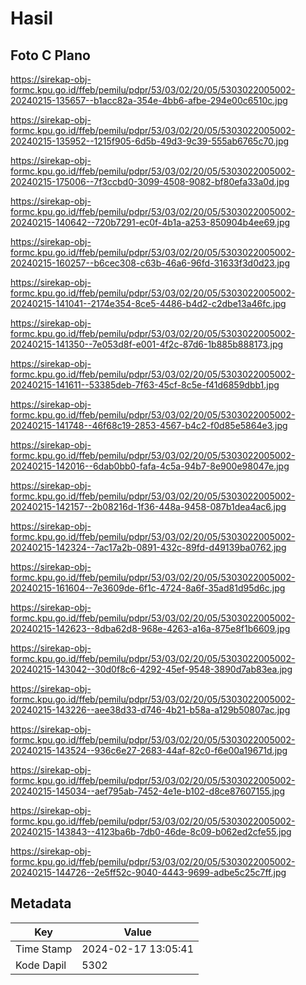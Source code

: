# Hasil

## Foto C Plano

https://sirekap-obj-formc.kpu.go.id/ffeb/pemilu/pdpr/53/03/02/20/05/5303022005002-20240215-135657--b1acc82a-354e-4bb6-afbe-294e00c6510c.jpg

https://sirekap-obj-formc.kpu.go.id/ffeb/pemilu/pdpr/53/03/02/20/05/5303022005002-20240215-135952--1215f905-6d5b-49d3-9c39-555ab6765c70.jpg

https://sirekap-obj-formc.kpu.go.id/ffeb/pemilu/pdpr/53/03/02/20/05/5303022005002-20240215-175006--7f3ccbd0-3099-4508-9082-bf80efa33a0d.jpg

https://sirekap-obj-formc.kpu.go.id/ffeb/pemilu/pdpr/53/03/02/20/05/5303022005002-20240215-140642--720b7291-ec0f-4b1a-a253-850904b4ee69.jpg

https://sirekap-obj-formc.kpu.go.id/ffeb/pemilu/pdpr/53/03/02/20/05/5303022005002-20240215-160257--b6cec308-c63b-46a6-96fd-31633f3d0d23.jpg

https://sirekap-obj-formc.kpu.go.id/ffeb/pemilu/pdpr/53/03/02/20/05/5303022005002-20240215-141041--2174e354-8ce5-4486-b4d2-c2dbe13a46fc.jpg

https://sirekap-obj-formc.kpu.go.id/ffeb/pemilu/pdpr/53/03/02/20/05/5303022005002-20240215-141350--7e053d8f-e001-4f2c-87d6-1b885b888173.jpg

https://sirekap-obj-formc.kpu.go.id/ffeb/pemilu/pdpr/53/03/02/20/05/5303022005002-20240215-141611--53385deb-7f63-45cf-8c5e-f41d6859dbb1.jpg

https://sirekap-obj-formc.kpu.go.id/ffeb/pemilu/pdpr/53/03/02/20/05/5303022005002-20240215-141748--46f68c19-2853-4567-b4c2-f0d85e5864e3.jpg

https://sirekap-obj-formc.kpu.go.id/ffeb/pemilu/pdpr/53/03/02/20/05/5303022005002-20240215-142016--6dab0bb0-fafa-4c5a-94b7-8e900e98047e.jpg

https://sirekap-obj-formc.kpu.go.id/ffeb/pemilu/pdpr/53/03/02/20/05/5303022005002-20240215-142157--2b08216d-1f36-448a-9458-087b1dea4ac6.jpg

https://sirekap-obj-formc.kpu.go.id/ffeb/pemilu/pdpr/53/03/02/20/05/5303022005002-20240215-142324--7ac17a2b-0891-432c-89fd-d49139ba0762.jpg

https://sirekap-obj-formc.kpu.go.id/ffeb/pemilu/pdpr/53/03/02/20/05/5303022005002-20240215-161604--7e3609de-6f1c-4724-8a6f-35ad81d95d6c.jpg

https://sirekap-obj-formc.kpu.go.id/ffeb/pemilu/pdpr/53/03/02/20/05/5303022005002-20240215-142623--8dba62d8-968e-4263-a16a-875e8f1b6609.jpg

https://sirekap-obj-formc.kpu.go.id/ffeb/pemilu/pdpr/53/03/02/20/05/5303022005002-20240215-143042--30d0f8c6-4292-45ef-9548-3890d7ab83ea.jpg

https://sirekap-obj-formc.kpu.go.id/ffeb/pemilu/pdpr/53/03/02/20/05/5303022005002-20240215-143226--aee38d33-d746-4b21-b58a-a129b50807ac.jpg

https://sirekap-obj-formc.kpu.go.id/ffeb/pemilu/pdpr/53/03/02/20/05/5303022005002-20240215-143524--936c6e27-2683-44af-82c0-f6e00a19671d.jpg

https://sirekap-obj-formc.kpu.go.id/ffeb/pemilu/pdpr/53/03/02/20/05/5303022005002-20240215-145034--aef795ab-7452-4e1e-b102-d8ce87607155.jpg

https://sirekap-obj-formc.kpu.go.id/ffeb/pemilu/pdpr/53/03/02/20/05/5303022005002-20240215-143843--4123ba6b-7db0-46de-8c09-b062ed2cfe55.jpg

https://sirekap-obj-formc.kpu.go.id/ffeb/pemilu/pdpr/53/03/02/20/05/5303022005002-20240215-144726--2e5ff52c-9040-4443-9699-adbe5c25c7ff.jpg


## Metadata

| Key        | Value               |
| ---------- | ------------------- |
| Time Stamp | 2024-02-17 13:05:41 |
| Kode Dapil | 5302                |



